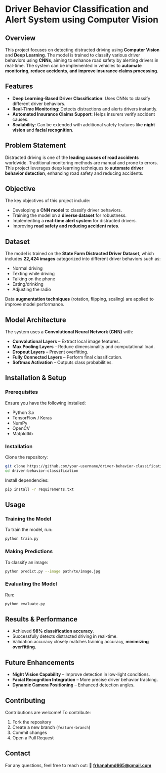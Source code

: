 # Driver Behavior Classification and Alert System using Computer Vision

## Overview
This project focuses on detecting distracted driving using **Computer Vision** and **Deep Learning**. The model is trained to classify various driver behaviors using **CNNs**, aiming to enhance road safety by alerting drivers in real-time. The system can be implemented in vehicles to **automate monitoring, reduce accidents, and improve insurance claims processing**.

## Features
- **Deep Learning-Based Driver Classification**: Uses CNNs to classify different driver behaviors.
- **Real-Time Monitoring**: Detects distractions and alerts drivers instantly.
- **Automated Insurance Claims Support**: Helps insurers verify accident causes.
- **Scalability**: Can be extended with additional safety features like **night vision** and **facial recognition**.

## Problem Statement
Distracted driving is one of the **leading causes of road accidents** worldwide. Traditional monitoring methods are manual and prone to errors. This project leverages deep learning techniques to **automate driver behavior detection**, enhancing road safety and reducing accidents.

## Objective
The key objectives of this project include:
- Developing a **CNN model** to classify driver behaviors.
- Training the model on a **diverse dataset** for robustness.
- Implementing a **real-time alert system** for distracted drivers.
- Improving **road safety and reducing accident rates**.

## Dataset
The model is trained on the **State Farm Distracted Driver Dataset**, which includes **22,424 images** categorized into different driver behaviors such as:
- Normal driving
- Texting while driving
- Talking on the phone
- Eating/drinking
- Adjusting the radio

Data **augmentation techniques** (rotation, flipping, scaling) are applied to improve model performance.

## Model Architecture
The system uses a **Convolutional Neural Network (CNN)** with:
- **Convolutional Layers** – Extract local image features.
- **Max Pooling Layers** – Reduce dimensionality and computational load.
- **Dropout Layers** – Prevent overfitting.
- **Fully Connected Layers** – Perform final classification.
- **Softmax Activation** – Outputs class probabilities.

## Installation & Setup
### Prerequisites
Ensure you have the following installed:
- Python 3.x
- TensorFlow / Keras
- NumPy
- OpenCV
- Matplotlib

### Installation
Clone the repository:
```bash
git clone https://github.com/your-username/driver-behavior-classification.git
cd driver-behavior-classification
```
Install dependencies:
```bash
pip install -r requirements.txt
```

## Usage
### Training the Model
To train the model, run:
```bash
python train.py
```
### Making Predictions
To classify an image:
```bash
python predict.py --image path/to/image.jpg
```
### Evaluating the Model
Run:
```bash
python evaluate.py
```

## Results & Performance
- Achieved **98% classification accuracy**.
- Successfully detects distracted driving in real-time.
- Validation accuracy closely matches training accuracy, **minimizing overfitting**.

## Future Enhancements
- **Night Vision Capability** – Improve detection in low-light conditions.
- **Facial Recognition Integration** – More precise driver behavior tracking.
- **Dynamic Camera Positioning** – Enhanced detection angles.

## Contributing
Contributions are welcome! To contribute:
1. Fork the repository
2. Create a new branch (`feature-branch`)
3. Commit changes
4. Open a Pull Request

## Contact
For any questions, feel free to reach out:
📧 **frhanahmd665@gmail.com**

